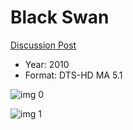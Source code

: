 # Black Swan

[Discussion Post](https://www.avsforum.com/threads/bass-eq-for-filtered-movies.2995212/post-59242008)

* Year: 2010
* Format: DTS-HD MA 5.1

![img 0](https://i.imgur.com/aKJTLBe.jpg)

![img 1](https://i.imgur.com/U7lBEQy.png)

